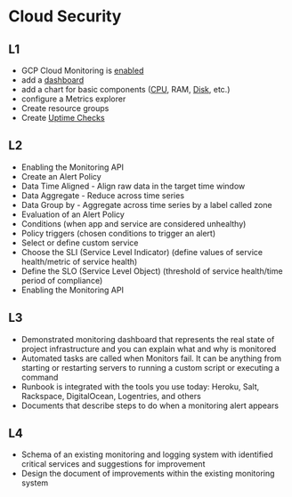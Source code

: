 # Cloud Security  
## L1  
- GCP Cloud Monitoring is [enabled](https://github.com/o-lenczyk/peex/blob/main/CloudObservability/dashboard.tf#L1)  
- add a [dashboard](https://github.com/o-lenczyk/peex/blob/main/CloudObservability/dashboard.tf#L6)  
- add a chart for basic components ([CPU](https://github.com/o-lenczyk/peex/blob/main/CloudObservability/dashboard/dashboard.json#L11), RAM, [Disk](https://github.com/o-lenczyk/peex/blob/main/CloudObservability/dashboard/dashboard.json#L49), etc.)  
- configure a Metrics explorer  
- Create resource groups  
- Create [Uptime Checks](https://github.com/o-lenczyk/peex/blob/main/CloudObservability/uptime_check.tf#L1)  
  
## L2  
- Enabling the Monitoring API  
- Create an Alert Policy  
- Data Time Aligned - Align raw data in the target time window  
- Data Aggregate - Reduce across time series
- Data Group by - Aggregate across time series by a label called zone
- Evaluation of an Alert Policy
- Conditions (when app and service are considered unhealthy)
- Policy triggers (chosen conditions to trigger an alert)
- Select or define custom service
- Choose the SLI (Service Level Indicator) (define values of service health/metric of service health)
- Define the SLO (Service Level Object) (threshold of service health/time period of compliance)
- Enabling the Monitoring API

## L3
- Demonstrated monitoring dashboard that represents the real state of project infrastructure and you can explain what and why is monitored
- Automated tasks are called when Monitors fail. It can be anything from starting or restarting servers to running a custom script or executing a command
- Runbook is integrated with the tools you use today: Heroku, Salt, Rackspace, DigitalOcean, Logentries, and others
- Documents that describe steps to do when a monitoring alert appears

## L4
- Schema of an existing monitoring and logging system with identified critical services and suggestions for improvement
- Design the document of improvements within the existing monitoring system